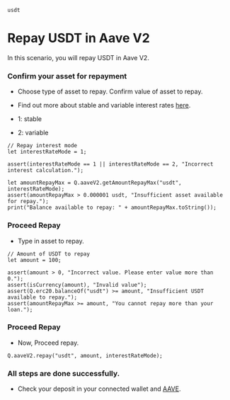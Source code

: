 ```meta-Currency
usdt
```

# Repay USDT in Aave V2

In this scenario, you will repay USDT in Aave V2.

### Confirm your asset for repayment

- Choose type of asset to repay. Confirm value of asset to repay.
- Find out more about stable and variable interest rates [here](https://docs.aave.com/faq/borrowing#what-is-the-difference-between-stable-and-variable-rate).

- 1: stable
- 2: variable

```input-Dynamic
// Repay interest mode
let interestRateMode = 1;
```

```input-Verify
assert(interestRateMode == 1 || interestRateMode == 2, "Incorrect interest calculation.");
```

```output-Dynamic
let amountRepayMax = Q.aaveV2.getAmountRepayMax("usdt", interestRateMode);
assert(amountRepayMax > 0.000001 usdt, "Insufficient asset available for repay.");
print("Balance available to repay: " + amountRepayMax.toString());
```

### Proceed Repay

- Type in asset to repay.

```input USDT
// Amount of USDT to repay
let amount = 100;
```

```input-Verify
assert(amount > 0, "Incorrect value. Please enter value more than 0.");
assert(isCurrency(amount), "Invalid value");
assert(Q.erc20.balanceOf("usdt") >= amount, "Insufficient USDT available to repay.");
assert(amountRepayMax >= amount, "You cannot repay more than your loan.");
```

### Proceed Repay

- Now, Proceed repay.

```taster
Q.aaveV2.repay("usdt", amount, interestRateMode);
```

### All steps are done successfully.

- Check your deposit in your connected wallet and [AAVE](https://app.aave.com/#/dashboard).
